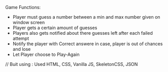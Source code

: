 Game Functions:
- Player must guess a number between a min and max number given on window screen
- Player gets a certain amount of guesses</li>
- Players also gets notified about there guesses left after each failed attempt
- Notify the player with Correct answere in case, player is out of chances and lose
- Let Player choose to Play-Again

// Buit using : Used HTML, CSS, Vanilla JS, SkeletonCSS, JSON 
